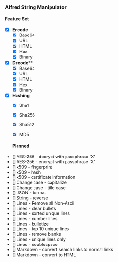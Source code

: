 ### Alfred String Manipulator

#### Feature Set

- [x] **Encode**
  - [x] Base64
  - [x] URL
  - [x] HTML
  - [x] Hex
  - [x] Binary
- [x] **Decode****
  - [x] Base64
  - [x] URL
  - [x] HTML
  - [x] Hex
  - [x] Binary
- [x] **Hashing**
  - [x] Sha1
  - [x] Sha256
  - [x] Sha512
  - [x] MD5
  
  
  #### Planned
- [] AES-256 - decrypt with passphrase 'X'
- [] AES-256 - encrypt with passphrase 'X'
- [] x509 - fingerprint
- [] x509 - hash
- [] x509 - certificate information
- [] Change case - capitalize
- [] Change case - title case
- [] JSON - format
- [] String - reverse
- [] Lines - Remove all Non-Ascii
- [] Lines - clear bullets
- [] Lines - sorted unique lines
- [] Lines - number lines
- [] Lines - bulletize
- [] Lines - top 10 unique lines
- [] Lines - remove blanks
- [] Lines - unique lines only
- [] Lines - doublespace
- [] Markdown - convert search links to normal links
- [] Markdown - convert to HTML
